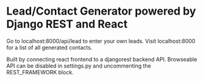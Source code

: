 # Lead/Contact Generator powered by Django REST and React

Go to localhost:8000/api/lead to enter your own leads. Visit localhost:8000 for a list of all generated contacts.

Built by connecting react frontend to a djangorest backend API. Browseable API can be disabled in settings.py and uncommenting the REST_FRAMEWORK block.